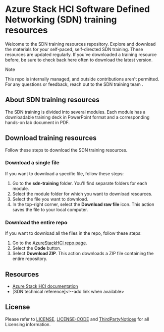 # Azure Stack HCI Software Defined Networking (SDN) training resources

Welcome to the SDN training resources repository. Explore and download the materials for your self-paced, self-directed SDN training. These resources are updated regularly. If you've downloaded a training resource before, be sure to check back here often to download the latest version.

> [!NOTE]
> This repo is internally managed, and outside contributions aren't permitted. For any questions or feedback, reach out to the SDN training team <!--add email alias-->.

## About SDN training resources

The SDN training is divided into several modules. Each module has a downloadable training deck in PowerPoint format and a corresponding hands-on lab document in PDF.

## Download training resources

Follow these steps to download the SDN training resources.

### Download a single file

If you want to download a specific file, follow these steps:

1. Go to the **sdn-training** folder. You'll find separate folders for each module.
1. Select the module folder for which you want to download resources.
1. Select the file you want to download.
1. In the top-right corner, select the **Download raw file** icon. This action saves the file to your local computer.

### Download the entire repo

If you want to download all the files in the repo, follow these steps:

1. Go to the [AzureStackHCI repo page](https://github.com/Azure-Samples/AzureStackHCI/tree/main).
1. Select the **Code** button.
1. Select **Download ZIP**. This action downloads a ZIP file containing the entire repository.

## Resources

- [Azure Stack HCI documentation](https://learn.microsoft.com/en-us/azure-stack/hci/)
- [SDN technical reference]<!--add link when available>

## License

Please refer to [LICENSE](LICENSE), [LICENSE-CODE](LICENSE-CODE) and [ThirdPartyNotices](ThirdPartyNotices.md) for all Licensing information.